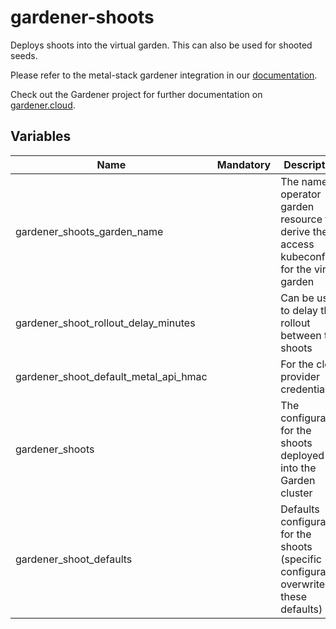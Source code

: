 # gardener-shoots

Deploys shoots into the virtual garden. This can also be used for shooted seeds.

Please refer to the metal-stack gardener integration in
our [documentation](https://docs.metal-stack.io/stable/overview/kubernetes/).

Check out the Gardener project for further documentation on [gardener.cloud](https://gardener.cloud/).

## Variables

| Name                                  | Mandatory | Description                                                                                 |
| ------------------------------------- | --------- | ------------------------------------------------------------------------------------------- |
| gardener_shoots_garden_name           |           | The name of operator garden resource to derive the access kubeconfig for the virtual garden |
| gardener_shoot_rollout_delay_minutes  |           | Can be used to delay the rollout between the shoots                                         |
| gardener_shoot_default_metal_api_hmac |           | For the cloud provider credentials                                                          |
| gardener_shoots                       |           | The configuration for the shoots deployed into the Garden cluster                           |
| gardener_shoot_defaults               |           | Defaults configuration for the shoots (specific configuration overwrites these defaults)    |
